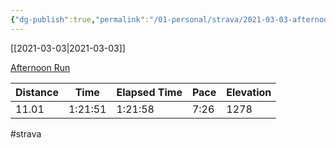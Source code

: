 ```yaml
---
{"dg-publish":true,"permalink":"/01-personal/strava/2021-03-03-afternoon-run/"}
---
```



[[2021-03-03\|2021-03-03]]

[Afternoon Run](https://www.strava.com/activities/4886708398)

| Distance | Time    | Elapsed Time | Pace | Elevation |
| -------- | ------- | ------------ | ---- | --------- |
| 11.01    | 1:21:51 | 1:21:58      | 7:26 | 1278      |




#strava

